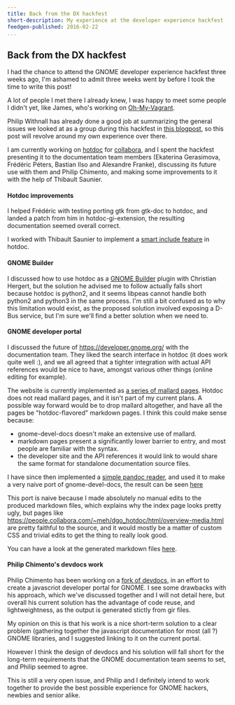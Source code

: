 ```yaml
---
title: Back from the DX hackfest
short-description: My experience at the developer experience hackfest
feedgen-published: 2016-02-22
...
```


## Back from the DX hackfest

I had the chance to attend the GNOME developer experience hackfest three weeks ago, I'm ashamed to admit three weeks went by before I took the time to write this post!

A lot of people I met there I already knew, I was happy to meet some people I didn't yet, like James, who's working on [Oh-My-Vagrant](https://github.com/purpleidea/oh-my-vagrant).

Philip Withnall has already done a good job at summarizing the general issues we looked at as a group during this hackfest in [this blogpost](https://tecnocode.co.uk/2016/02/01/dx-hackfest-2016-aftermath/), so this post will revolve around my own experience over there.

I am currently working on [hotdoc](https://github.com/hotdoc/hotdoc) for [collabora](https://www.collabora.com/), and I spent the hackfest presenting it to the documentation team members (Ekaterina Gerasimova, Frédéric Péters, Bastian Ilso and Alexandre Franke), discussing its future use with them and Philip Chimento, and making some improvements to it with the help of Thibault Saunier.

#### Hotdoc improvements

I helped Frédéric with testing porting gtk from gtk-doc to hotdoc, and landed a patch from him in hotdoc-gi-extension, the resulting documentation seemed overall correct.

I worked with Thibault Saunier to implement a [smart include feature](https://people.collabora.com/~meh/hotdoc_hotdoc/html/syntax-extensions.html#smart-file-inclusion-syntax) in hotdoc.

#### GNOME Builder

I discussed how to use hotdoc as a [GNOME Builder](https://wiki.gnome.org/Apps/Builder) plugin with Christian Hergert, but the solution he advised me to follow actually falls short because hotdoc is python2, and it seems libpeas cannot handle both python2 and python3 in the same process. I'm still a bit confused as to why this limitation would exist, as the proposed solution involved exposing a D-Bus service, but I'm sure we'll find a better solution when we need to.

#### GNOME developer portal

I discussed the future of <https://developer.gnome.org/> with the documentation team. They liked the search interface in hotdoc (it does work quite well :), and we all agreed that a tighter integration with actual API references would be nice to have, amongst various other things (online editing for example).

The website is currently implemented as [a series of mallard pages](https://github.com/GNOME/gnome-devel-docs/). Hotdoc does not read mallard pages, and it isn't part of my current plans. A possible way forward would be to drop mallard altogether, and have all the pages be "hotdoc-flavored" markdown pages. I think this could make sense because:

* gnome-devel-docs doesn't make an extensive use of mallard.
* markdown pages present a significantly lower barrier to entry, and most people are familiar with the syntax.
* the developer site and the API references it would link to would share the same format for standalone documentation source files.

I have since then implemented a [simple pandoc reader](https://github.com/jgm/pandoc/pull/2700), and used it to make a very naive port of gnome-devel-docs, the result can be seen [here](https://people.collabora.com/~meh/dgo_hotdoc/html/index.html)

This port is naive because I made absolutely no manual edits to the produced markdown files, which explains why the index page looks pretty ugly, but pages like <https://people.collabora.com/~meh/dgo_hotdoc/html/overview-media.html> are pretty faithful to the source, and it would mostly be a matter of custom CSS and trivial edits to get the thing to really look good.

You can have a look at the generated markdown files [here](https://github.com/MathieuDuponchelle/gnome-devel-docs/tree/hotdoc/markdown_files).

#### Philip Chimento's devdocs work

Philip Chimento has been working on a [fork of devdocs](https://github.com/ptomato/gobject-introspection/commits/wip/ptomato/devdocs), in an effort to create a javascriot developer portal for GNOME. I see some drawbacks with his approach, which we've discussed together and I will not detail here, but overall his current solution has the advantage of code reuse, and lightweightness, as the output is generated stictly from gir files.

My opinion on this is that his work is a nice short-term solution to a clear problem (gathering together the javascript documentation for most (all ?) GNOME libraries, and I suggested linking to it on the current portal.

However I think the design of devdocs and his solution will fall short for the long-term requirements that the GNOME documentation team seems to set, and Philip seemed to agree.

This is still a very open issue, and Philip and I definitely intend to work together to provide the best possible experience for GNOME hackers, newbies and senior alike.
